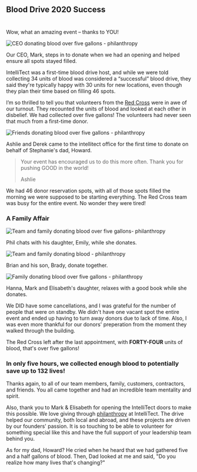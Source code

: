 

## Blood Drive 2020 Success
#
Wow, what an amazing event – thanks to YOU!  

![CEO donating blood over five gallons - philanthropy](https://intellitect.com/wp-content/uploads/2020/09/Blood-Drive-Mark-768x935.jpg "We Collected Over Five Gallons of Blood!")

Our CEO, Mark, steps in to donate when we had an opening and helped ensure all spots stayed filled.

IntelliTect was a first-time blood drive host, and while we were told collecting 34 units of blood was considered a “successful” blood drive, they said they're typically happy with 30 units for new locations, even though they plan their time based on filling 46 spots. 

I’m so thrilled to tell you that volunteers from the [Red Cross](https://www.redcross.org) were in awe of our turnout. They recounted the units of blood and looked at each other in disbelief. We had collected over five gallons! The volunteers had never seen that much from a first-time donor.

![Friends donating blood over five gallons - philanthropy](https://intellitect.com/wp-content/uploads/2020/09/blood-drive-Ashlie-and-Derek-1024x768.jpg "We Collected Over Five Gallons of Blood!")

Ashlie and Derek came to the intellitect office for the first time to donate on behalf of Stephanie's dad, Howard.

> Your event has encouraged us to do this more often. Thank you for pushing GOOD in the world!
> 
> Ashlie  

We had 46 donor reservation spots, with all of those spots filled the morning we were supposed to be starting everything. The Red Cross team was busy for the entire event. No wonder they were tired!

### A Family Affair

![Team and family donating blood over five gallons- philanthropy](https://intellitect.com/wp-content/uploads/2020/09/Blood-Drive-Phil-and-Emily-1024x768.jpg "We Collected Over Five Gallons of Blood!")

Phil chats with his daughter, Emily, while she donates.

![Team and family donating blood - philanthropy](https://intellitect.com/wp-content/uploads/2020/09/Blood-Drive-Brian-and-Brady-1024x768.jpg "We Collected Over Five Gallons of Blood!")

Brian and his son, Brady, donate together.

![Family donating blood over five gallons - philanthropy](https://intellitect.com/wp-content/uploads/2020/09/Blood-drive-Hanna-768x1024.jpg "We Collected Over Five Gallons of Blood!")

Hanna, Mark and Elisabeth's daughter, relaxes with a good book while she donates.

We DID have some cancellations, and I was grateful for the number of people that were on standby. We didn't have one vacant spot the entire event and ended up having to turn away donors due to lack of time. Also, I was even more thankful for our donors' preperation from the moment they walked through the building.

The Red Cross left after the last appointment, with **FORTY-FOUR** units of blood, that's over five gallons!

### **In only five hours, we collected enough blood to potentially save up to 132 lives!**

Thanks again, to all of our team members, family, customers, contractors, and friends. You all came together and had an incredible team mentality and spirit.

Also, thank you to Mark & Elisabeth for opening the IntelliTect doors to make this possible. We love giving through [philanthropy](/philanthropy/) at IntelliTect. The drive helped our community, both local and abroad, and these projects are driven by our founders' passion. It is so touching to be able to volunteer for something special like this and have the full support of your leadership team behind you.

As for my dad, Howard? He cried when he heard that we had gathered five and a half gallons of blood. Then, Dad looked at me and said, "Do you realize how many lives that's changing?"
